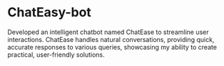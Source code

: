 # ChatEasy-bot
Developed an intelligent chatbot named ChatEase to streamline user interactions. ChatEase handles natural conversations, providing quick, accurate responses to various queries, showcasing my ability to create practical, user-friendly solutions.
